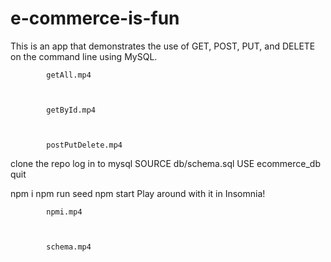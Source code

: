 # e-commerce-is-fun

This is an app that demonstrates the use of GET, POST, PUT, and DELETE on the command line using MySQL.




            getAll.mp4
          


            getById.mp4
          


            postPutDelete.mp4
          
clone the repo
log in to mysql
SOURCE db/schema.sql
USE ecommerce_db
quit

npm i
npm run seed
npm start
Play around with it in Insomnia!

            npmi.mp4
          


            schema.mp4
          
